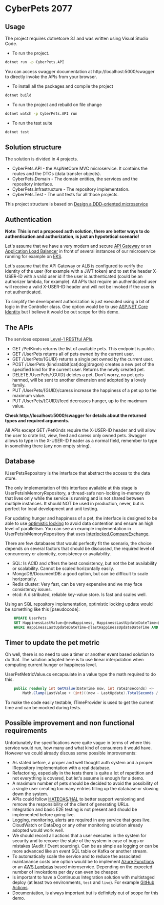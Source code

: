 # CyberPets 2077

## Usage

The project requires dotnetcore 3.1 and was written using Visual Studio Code.

- To run the project.

```sh
dotnet run -p CyberPets.API
```

You can access swagger documentation at http://localhost:5000/swagger to directly invoke the APIs from your browser.

- To install all the packages and compile the project

```sh
dotnet build
```

- To run the project and rebuild on file change

```sh
dotnet watch -p CyberPets.API run
```

- To run the test suite

```sh
dotnet test
```

## Solution structure

The solution is divided in 4 projects.

- CyberPets.API - the AspNetCore MVC microservice. It contains the routes and the DTOs (data transfer objects).
- CyberPets.Domain - The domain entities, the services and the repository interface.
- CyberPets.Infrastructure - The repository implementation.
- CyberPets.Test - The unit tests for all those projects.

This project structure is based on [Design a DDD-oriented microservice](https://docs.microsoft.com/en-us/dotnet/architecture/microservices/microservice-ddd-cqrs-patterns/ddd-oriented-microservice)

## Authentication

**Note: This is not a proposed auth solution, there are better ways to do authentication and authorization, is just an hypotetical scenario!**

Let's assume that we have a very modern and secure [API Gateway](https://aws.amazon.com/api-gateway/) or an [Application Load Balancer](https://docs.aws.amazon.com/elasticloadbalancing/latest/application/introduction.html) in front of several instances of our microservice running for example on [EKS](https://aws.amazon.com/eks/).

Let's assume that the API Gateway or ALB is configured to verify the identity of the user (for example with a JWT token) and to set the header X-USER-ID with a valid user id if the user is authenticated (could be an authorizer lambda, for example). All APIs that require an authenticated user will receive a valid X-USER-ID header and will not be invoked if the user is not authenticated.

To simplify the development authorization is just executed using a bit of logic in the Controller class. One option would be to use [ASP.NET Core Identity](https://docs.microsoft.com/en-us/dotnet/architecture/microservices/secure-net-microservices-web-applications/) but I believe it would be out scope for this demo.

## The APIs

The services exposes [Level-1 RESTful APIs](https://martinfowler.com/articles/richardsonMaturityModel.html).

- GET /PetKinds returns the list of available pets. This endpoint is public.
- GET /UserPets returns all of pets owned by the current user.
- GET /UserPets/{GUID} returns a single pet owned by the current user.
- POST /UserPets {kind:rabbit|cat|dog|dragon} creates a new pet of the specified kind for the current user. Returns the newly created pet.
- DELETE /UserPets/{GUID} deletes a pet. Don't worry, no pet gets harmed, will be sent to another dimension and adopted by a lovely family.
- PUT /UserPets/{GUID}/caress increase the happiness of a pet up to the maximum value.
- PUT /UserPets/{GUID}/feed decreases hunger, up to the maximum value.

**Check http://localhost:5000/swagger for details about the returned types and required arguments.**

All APIs except GET /PetKinds require the X-USER-ID header and will allow the user to crate list, view, feed and caress only owned pets.
Swagger allows to type in the X-USER-ID header as a normal field, remember to type in something there (any non empty string).

## Database

IUserPetsRepository is the interface that abstract the access to the data store.

The only implementation of this interface available at this stage is UserPetsInMemoryRepository, a thread-safe non-locking in-memory db that lives only while the service is running and is not shared between multiple instances. It should NOT be used in production, never, but is perfect for local development and unit testing.

For updating hunger and happiness of a pet, the interface is designed to be able to use [optimistic locking](https://en.wikipedia.org/wiki/Optimistic_concurrency_control) to avoid data contention and ensure an high level of parallelism.
You can see an example implementation in UserPetsInMemoryRepository that uses [Interlocked.CompareExchange](https://docs.microsoft.com/en-us/dotnet/api/system.threading.interlocked.compareexchange?view=netcore-3.1).

There are few databases that would perfectly fit the scenario, the choice depends on several factors that should be discussed, the required level of concurrency or atomicity, consistency or availability.

- SQL: Is ACID and offers the best consistency, but not the bet availability or scalability. Cannot be scaled horizontally easily.
- MongoDB/DocumentDB: a good option, but can be difficult to scale horizontally.
- Redis cluster: Very fast, can be very expensive and we may face consistency issues.
- etcd: A distributed, reliable key-value store. Is fast and scales well.

Using an SQL repository implementation, optimistic locking update would be something like this [pseudocode]:

```sql
    UPDATE UserPets
    SET HappinessLastValue=@newHappiness, HappinessLastUpdateDateTime=@now
    WHERE HappinessLastUpdateDateTime=@lastHappinessUpdateDateTime AND HappinessLastValue=@lastHappinessLastValue AND Id=@UserPetId
```

## Timer to update the pet metric

Oh well, there is no need to use a timer or another event based solution to do that.
The solution adopted here is to use linear interpolation when computing current hunger or happiness level.

UserPetMetricValue.cs encapsulate in a value type the math required to do this.

```csharp
    public readonly int GetValue(DateTime now, int rateInSeconds) =>
        Math.Clamp(LastValue + (int)((now - LastUpdate).TotalSeconds / rateInSeconds), MinValue, MaxValue);
```

To make the code easily testable, ITimeProvider is used to get the current time and can be mocked during tests.

## Possible improvement and non functional requirements

Unfortunately the specifications were quite vague in terms of where this service would run, how many and what kind of consumers it would have.
However we could already discuss some possible improvements:

- As stated before, a proper and well thought auth system and a proper IRepository implementation with a real database.
- Refactoring, especially in the tests there is quite a lot of repetition and not everything is covered, but let's assume is enough for a demo.
- A maximum number of pets should be decided to avoid the possibility of a single user creating too many entries filling up the database or slowing down the system.
- APIs could follow [HATEOAS](https://en.wikipedia.org/wiki/HATEOAS)/[HAL](https://en.wikipedia.org/wiki/Hypertext_Application_Language) to better support versioning and remove the responsibility of the client of generating URLs.
- Integration and basic E2E testing is not present and should be implemented before going live.
- Logging, monitoring, alerts are required in any service that goes live. CloudWatch or DataDog or any other monitoring solution already adopted would work well.
- We should record all actions that a user executes in the system for security and to recover the state of the system in case of bugs or mistakes (Audit / Event sourcing). Can be as simple as logging or can be more advanced like an event SQL table or Kafka or another stream.
- To automatically scale the service and to reduce the associated maintanance costs one option would be to implement [Azure Functions](https://azure.microsoft.com/en-gb/services/functions/) or an [AWS Lambdas](https://aws.amazon.com/lambda/) based microservice. Depending on the expected number of invokations per day can even be cheaper.
- Is important to have a Continuous Integration solution with multistaged deploy (at least two environments, `test` and `live`). For example [GitHub Actions](https://github.com/features/actions).
- Documentation, is always important but is definitely out of scope for this demo.
